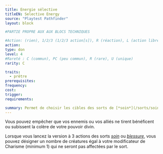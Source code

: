 ```yaml
---
title: Energie sélective
titleEN: Selective Energy
source: "Playtest Pathfinder"
layout: block

#PARTIE PROPRE AUX AUX BLOCS TECHNIQUES

#Action: (rien), 1/2/3 (1/2/3 action[s]), R (réaction), L (action libre)
action: 
type: don
level: 4
#Rareté : C (commun), PC (peu commun), R (rare), U (unique)
rarity: C

traits:
  - prêtre
prerequisites: 
frequency: 
cost: 
trigger: 
requirements:

summary: Permet de choisir les cibles des sorts de [*soin*](/sorts/soin.html) ou de [*blessure*](/sorts/blessure.html).
---
```


Vous pouvez empêcher que vos ennemis ou vos alliés ne tirent bénéficent ou subissent la colère de votre pouvoir divin.

Lorsque vous lancez la version à 3 actions des sorts [*soin*](/sorts/soin.html) ou [*blessure*](/sorts/blessure.html), vous pouvez désigner un nombre de créatures égal à votre modificateur de Charisme (minimum 1) qui ne seront pas affectées par le sort.
